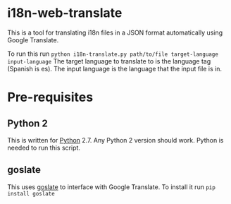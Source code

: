 i18n-web-translate
==================
This is a tool for translating i18n files in a JSON format automatically using
Google Translate.

To run this run `python i18n-translate.py path/to/file target-language input-language`
The target language to translate to is the language tag (Spanish is es).
The input language is the language that the input file is in.

# Pre-requisites
## Python 2
This is written for [Python](https://www.python.org/) 2.7. Any Python 2 version
should work. Python is needed to run this script.

## goslate
This uses [goslate](https://pypi.python.org/pypi/goslate) to interface with
Google Translate. To install it run `pip install goslate`
